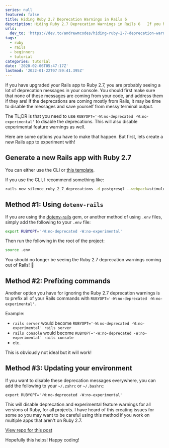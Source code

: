 ```yaml
---
series: null
featured: false
title: Hiding Ruby 2.7 Deprecation Warnings in Rails 6
description: Hiding Ruby 2.7 Deprecation Warnings in Rails 6   If you have upgraded your Rails app to Rub...
urls:
  dev_to: 'https://dev.to/andrewmcodes/hiding-ruby-2-7-deprecation-warnings-in-rails-6-2mil'
tags:
  - ruby
  - rails
  - beginners
  - tutorial
categories: tutorial
date: '2020-02-06T05:47:17Z'
lastmod: '2022-01-22T07:59:41.395Z'
---
```


If you have upgraded your Rails app to Ruby 2.7, you are probably seeing a lot of deprecation messages in your console. You should first make sure that none of these messages are coming from your code, and address them if they are! If the deprecations are coming mostly from Rails, it may be time to disable the messages and save yourself from messy terminal output.

The TL;DR is that you need to use `RUBYOPT='-W:no-deprecated -W:no-experimental'` to disable the deprecations. This will also disable experimental feature warnings as well.

Here are some options you have to make that happen. But first, lets create a new Rails app to experiment with!

## Generate a new Rails app with Ruby 2.7

You can either use the CLI or [this template](https://github.com/andrewmcodes/rails_template/generate).

If you use the CLI, I recommend something like:

```sh
rails new silence_ruby_2_7_deprecations -d postgresql --webpack=stimulus
```

## Method #1: Using `dotenv-rails`

If you are using the [dotenv-rails](https://github.com/bkeepers/dotenv/) gem, or another method of using `.env` files, simply add the following to your `.env` file:

```sh
export RUBYOPT='-W:no-deprecated -W:no-experimental'
```

Then run the following in the root of the project:

```sh
source .env
```

You should no longer be seeing the Ruby 2.7 deprecation warnings coming out of Rails! 🎉

## Method #2: Prefixing commands

Another option you have for ignoring the Ruby 2.7 deprecation warnings is to prefix all of your Rails commands with `RUBYOPT='-W:no-deprecated -W:no-experimental'`.

Example:

- `rails server` would become `RUBYOPT='-W:no-deprecated -W:no-experimental' rails server`
- `rails console` would become `RUBYOPT='-W:no-deprecated -W:no-experimental' rails console`
- etc.

This is obviously not ideal but it will work!

## Method #3: Updating your environment

If you want to disable these deprecation messages everywhere, you can add the following to your `~/.zshrc` or `~/.bashrc`:

`export RUBYOPT='-W:no-deprecated -W:no-experimental'`

This will disable deprecation and experimental feature warnings for all versions of Ruby, for all projects. I have heard of this creating issues for some so you may want to be careful using this method if you work on multiple apps that aren't on Ruby 2.7.

[View repo for this post](https://github.com/andrewmcodes/silence-ruby-2-7-deprecations)

Hopefully this helps! Happy coding!
